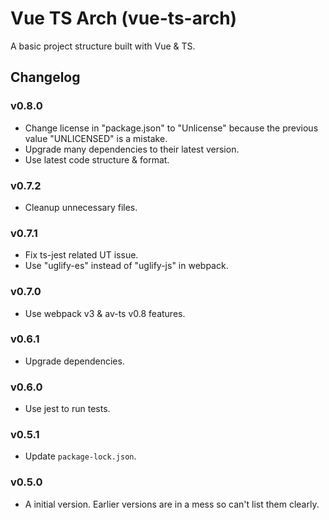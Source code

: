 Vue TS Arch (vue-ts-arch)
==========

A basic project structure built with Vue & TS.

Changelog
---------

### v0.8.0

* Change license in "package.json" to "Unlicense" because the previous value "UNLICENSED" is a mistake.
* Upgrade many dependencies to their latest version.
* Use latest code structure & format.

### v0.7.2

* Cleanup unnecessary files.

### v0.7.1

* Fix ts-jest related UT issue.
* Use "uglify-es" instead of "uglify-js" in webpack.

### v0.7.0

* Use webpack v3 & av-ts v0.8 features.

### v0.6.1

* Upgrade dependencies.

### v0.6.0

* Use jest to run tests.

### v0.5.1

* Update `package-lock.json`.

### v0.5.0

* A initial version. Earlier versions are in a mess so can't list them clearly.
